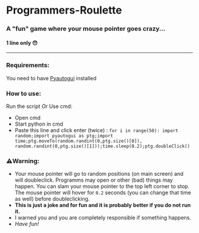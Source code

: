 # Programmers-Roulette
###  A "fun" game where your mouse pointer goes crazy...
#### **1 line only 😯**

------------
### Requirements:
You need to have [Pyautogui](https://pypi.org/project/PyAutoGUI/ "Pyautogui") installed
### How to use:

Run the script
*Or*
Use cmd:
- Open cmd
- Start python in cmd
- Paste this line and click enter (twice) : 
`for i in range(50): import random;import pyautogui as ptg;import time;ptg.moveTo(random.randint(0,ptg.size()[0]), random.randint(0,ptg.size()[1]));time.sleep(0.2);ptg.doubleClick()`

### ⚠️Warning:
- Your mouse pointer will go to random positions (on main screen) and will doubleclick. Programms may open or other (bad) things may happen. You can slam your mouse pointer to the top left corner to stop.
The mouse pointer will hover for `0.2` seconds (you can change that time as well) before doubleclicking.
- **This is just a joke and for fun and it is probably better if you do not run it.**
- I warned you and you are completely responsible if something happens.
- *Have fun!*
